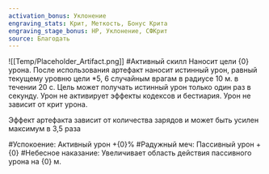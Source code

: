 ```yaml
---
activation_bonus: Уклонение
engraving_stats: Крит, Меткость, Бонус Крита
engraving_stage_bonus: HP, Уклонение, СФКрит
source: Благодать
---
```

![[Temp/Placeholder_Artifact.png]]
#Активный скилл
Наносит цели {0} урона. После использования артефакт наносит истинный урон, равный текущему уровню цели *5, 6 случайным врагам в радиусе 10 м. в течении 20 с. Цель может получать истинный урон только один раз в секунду. Урон не активирует эффекты кодексов и бестиария. Урон не зависит от крит урона.

Эффект артефакта зависит от количества зарядов и может быть усилен максимум в 3,5 раза

#Успокоение: 
Активный урон +{0}%
#Радужный меч: 
Пассивный урон +{0}
#Небесное наказание: 
Увеличивает область действия пассивного урона на {0} м.
